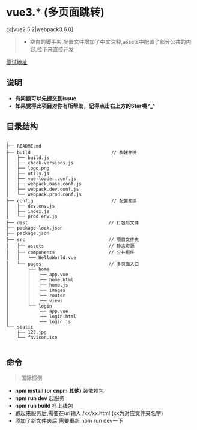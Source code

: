 # vue3.*  (多页面跳转)

 @[vue2.5.2|webpack3.6.0]

>- 空白的脚手架,配置文件增加了中文注释,assets中配置了部分公共的内容,拉下来直接开发

[测试地址](118.24.101.230)

## 说明
- **有问题可以先提交到issue**
- **如果觉得此项目对你有所帮助，记得点击右上方的Star噢 ^_^**

## 目录结构
``` shell
.
├── README.md
├── build                              // 构建相关
│   ├── build.js
│   ├── check-versions.js
│   ├── logo.png
│   ├── utils.js
│   ├── vue-loader.conf.js
│   ├── webpack.base.conf.js
│   ├── webpack.dev.conf.js
│   └── webpack.prod.conf.js
├── config                             // 配置相关
│   ├── dev.env.js
│   ├── index.js
│   └── prod.env.js
├── dist                              // 打包后文件
├── package-lock.json
├── package.json
├── src                               // 项目文件夹
│   ├── assets                        // 静态资源
│   ├── components                    // 公共组件
│   │   └── HelloWorld.vue
│   └── pages                         // 多页面入口
│       ├── home                      
│       │   ├── app.vue
│       │   ├── home.html
│       │   ├── home.js
│       │   ├── images
│       │   ├── router
│       │   └── views
│       └── login
│           ├── app.vue
│           ├── login.html
│           └── login.js
└── static
    ├── 123.jpg
    └── favicon.ico
  
```

## 命令
>国际惯例

- **npm install (or cnpm 其他)** 装依赖包
- **npm run dev** 起服务
- **npm run build** 打上线包
- 跑起来服务后,需要在url输入 /xx/xx.html (xx为对应文件夹名字)
- 添加了新文件夹后,需要重新 npm run dev一下
